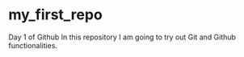 # my_first_repo
Day 1 of Github
In this repository I am going to try out Git and Github functionalities.

